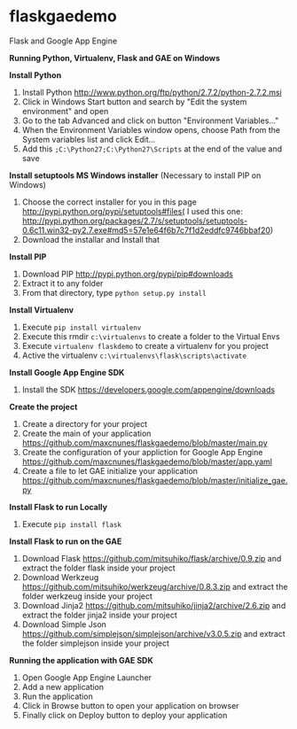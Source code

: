 flaskgaedemo
============

Flask and Google App Engine


**Running Python, Virtualenv, Flask and GAE on Windows**

**Install Python**

 1. Install Python http://www.python.org/ftp/python/2.7.2/python-2.7.2.msi
 2. Click in Windows Start button and search by "Edit the system environment" and open
 3. Go to the tab Advanced and click on button "Environment Variables…"
 4. When the Environment Variables window opens, choose Path from the System variables list and click Edit…
 5. Add this `;C:\Python27;C:\Python27\Scripts` at the end of the value and save

**Install setuptools MS Windows installer** (Necessary to install PIP on Windows)

 1. Choose the correct installer for you in this page http://pypi.python.org/pypi/setuptools#files( I used this one: http://pypi.python.org/packages/2.7/s/setuptools/setuptools-0.6c11.win32-py2.7.exe#md5=57e1e64f6b7c7f1d2eddfc9746bbaf20)
 2. Download the installar and Install that


**Install PIP**

 1. Download PIP http://pypi.python.org/pypi/pip#downloads
 2. Extract it to any folder
 3. From that directory, type `python setup.py install`


**Install Virtualenv**

 1. Execute `pip install virtualenv`
 2. Execute this rmdir `c:\virtualenvs` to create a folder to the Virtual Envs
 3. Execute `virtualenv flaskdemo` to create a virtualenv for you project
 4. Active the virtualenv `c:\virtualenvs\flask\scripts\activate`

**Install Google App Engine SDK**

 1. Install the SDK https://developers.google.com/appengine/downloads

**Create the project**

 1. Create a directory for your project
 2. Create the main of your application https://github.com/maxcnunes/flaskgaedemo/blob/master/main.py
 3. Create the configuration of your appliction for Google App Engine https://github.com/maxcnunes/flaskgaedemo/blob/master/app.yaml
 4. Create a file to let GAE initialize your application https://github.com/maxcnunes/flaskgaedemo/blob/master/initialize_gae.py

**Install Flask to run Locally**

 1. Execute `pip install flask`

**Install Flask to run on the GAE**

 1. Download Flask https://github.com/mitsuhiko/flask/archive/0.9.zip and extract the folder flask inside your project
 2. Download Werkzeug https://github.com/mitsuhiko/werkzeug/archive/0.8.3.zip and extract the folder werkzeug inside your project
 3. Download Jinja2 https://github.com/mitsuhiko/jinja2/archive/2.6.zip and extract the folder jinja2 inside your project
 4. Download Simple Json https://github.com/simplejson/simplejson/archive/v3.0.5.zip and extract the folder simplejson inside your project

**Running the application with GAE SDK**

 1. Open Google App Engine Launcher
 2. Add a new application
 3. Run the application
 4. Click in Browse button to open your application on browser
 5. Finally click on Deploy button to deploy your application
